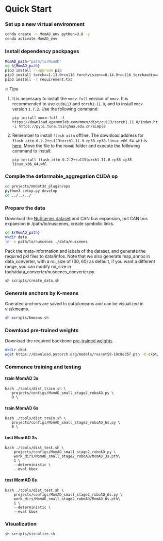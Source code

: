 # Quick Start

### Set up a new virtual environment
```bash
conda create -n MomAD_env python=3.8 -y
conda activate MomAD_env
```

### Install dependency packpages
```bash
MomAD_path="path/to/MomAD"
cd ${MomAD_path}
pip3 install --upgrade pip
pip3 install torch==1.13.0+cu116 torchvision==0.14.0+cu116 torchaudio==0.13.0 --extra-index-url https://download.pytorch.org/whl/cu116
pip3 install -r requirement.txt
```
:fire: Tips
1. It is necessary to install the `mmcv-full` version of `mmcv`. It is recommended to use `cuda113` and `torch1.11.0`, and to install `mmcv` version `1.7.2`. Use the following command: 
   
   ```
   pip install mmcv-full -f https://download.openmmlab.com/mmcv/dist/cu113/torch1.11.0/index.html -i https://pypi.tuna.tsinghua.edu.cn/simple
   ```

2. Remember to install `flash-attn` offline. The download address for `flash_attn-0.2.2+cu113torch1.11.0-cp38-cp38-linux_x86_64.whl` is [here](https://github.com/Dao-AILab/flash-attention/releases). Move the file to the `MomAD` folder and execute the following command to install:

   ```
   pip install flash_attn-0.2.2+cu113torch1.11.0-cp38-cp38-linux_x86_64.whl
   ```

### Compile the deformable_aggregation CUDA op
```bash
cd projects/mmdet3d_plugin/ops
python3 setup.py develop
cd ../../../
```

### Prepare the data
Download the [NuScenes dataset](https://www.nuscenes.org/nuscenes#download) and CAN bus expansion, put CAN bus expansion in /path/to/nuscenes, create symbolic links.
```bash
cd ${MomAD_path}
mkdir data
ln -s path/to/nuscenes ./data/nuscenes
```

Pack the meta-information and labels of the dataset, and generate the required pkl files to data/infos. Note that we also generate map_annos in data_converter, with a roi_size of (30, 60) as default, if you want a different range, you can modify roi_size in tools/data_converter/nuscenes_converter.py.
```bash
sh scripts/create_data.sh
```

### Generate anchors by K-means
Gnerated anchors are saved to data/kmeans and can be visualized in vis/kmeans.
```bash
sh scripts/kmeans.sh
```


### Download pre-trained weights
Download the required backbone [pre-trained weights](https://download.pytorch.org/models/resnet50-19c8e357.pth).
```bash
mkdir ckpt
wget https://download.pytorch.org/models/resnet50-19c8e357.pth -O ckpt/resnet50-19c8e357.pth
```

### Commence training and testing

####  train MomAD 3s
```
bash ./tools/dist_train.sh \
   projects/configs/MomAD_small_stage2_roboAD.py \
   8 \
```
####  train MomAD 6s
```
bash ./tools/dist_train.sh \
   projects/configs/MomAD_small_stage2_roboAD_6s.py \
   8 \
```

####  test MomAD 3s
```
bash ./tools/dist_test.sh \
    projects/configs/MomAD_small_stage2_roboAD.py \
    work_dirs/MomAD_small_stage2_roboAD/MomAD_3s.pth\
    1 \
    --deterministic \
    --eval bbox
```
####  test MomAD 6s
```
bash ./tools/dist_test.sh \
    projects/configs/MomAD_small_stage2_roboAD_6s.py \
    work_dirs/MomAD_small_stage2_roboAD/MomAD_6s.pth\
    1 \
    --deterministic \
    --eval bbox
```
### Visualization
```
sh scripts/visualize.sh
```

